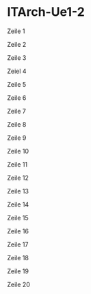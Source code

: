 # ITArch-Ue1-2
Zeile 1

Zeile 2 

Zeile 3

Zeiel 4 

Zeile 5

Zeile 6

Zeile 7 

Zeile 8 

Zeile 9 

Zeile 10 

Zeile 11

Zeile 12

Zeile 13 

Zeile 14

Zeile 15

Zeile 16

Zeile 17

Zeile 18

Zeile 19

Zeile 20
